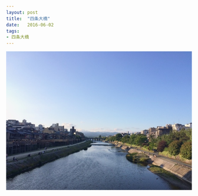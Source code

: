 ```yaml
---
layout: post
title:  "四条大橋"
date:   2016-06-02
tags:
- 四条大橋
---
```

![四条大橋](/media/2016-06-02-四条大橋.jpeg)